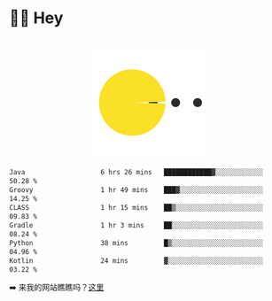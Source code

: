 
# 👋🏻 Hey
<div align="center">
	<br>
	<img src="https://raw.githubusercontent.com/Aniket965/Aniket965/master/pacman.svg?sanitize=true" width="200" height="200">
	<br>
</div>

<!--START_SECTION:waka-->

```text
Java                   6 hrs 26 mins   ████████████▓░░░░░░░░░░░░   50.28 %
Groovy                 1 hr 49 mins    ███▓░░░░░░░░░░░░░░░░░░░░░   14.25 %
CLASS                  1 hr 15 mins    ██▒░░░░░░░░░░░░░░░░░░░░░░   09.83 %
Gradle                 1 hr 3 mins     ██░░░░░░░░░░░░░░░░░░░░░░░   08.24 %
Python                 38 mins         █▒░░░░░░░░░░░░░░░░░░░░░░░   04.96 %
Kotlin                 24 mins         ▓░░░░░░░░░░░░░░░░░░░░░░░░   03.22 %
```

<!--END_SECTION:waka-->

 ➡️  来我的网站瞧瞧吗？[这里](https://www.shaolongfei.com)
